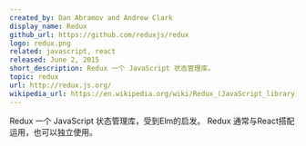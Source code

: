 ```yaml
---
created_by: Dan Abramov and Andrew Clark
display_name: Redux
github_url: https://github.com/reduxjs/redux
logo: redux.png
related: javascript, react
released: June 2, 2015
short_description: Redux 一个 JavaScript 状态管理库。
topic: redux
url: http://redux.js.org/
wikipedia_url: https://en.wikipedia.org/wiki/Redux_(JavaScript_library)
---
```

Redux 一个 JavaScript 状态管理库，受到Elm的启发。
Redux 通常与React搭配运用，也可以独立使用。
